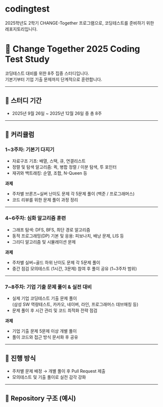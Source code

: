 # codingtest
2025학년도 2학기 CHANGE-Together 프로그램으로, 코딩테스트를 준비하기 위한 레포지토리입니다.

# 📝 Change Together 2025 Coding Test Study

코딩테스트 대비를 위한 8주 집중 스터디입니다.  
기본기부터 기업 기출 문제까지 단계적으로 훈련합니다.

---

## 📅 스터디 기간
- 2025년 9월 26일 ~ 2025년 12월 26일 중 총 8주

---

## 📖 커리큘럼

### 1~3주차: 기본기 다지기
- 자료구조 기초: 배열, 스택, 큐, 연결리스트
- 정렬 및 탐색 알고리즘: 퀵, 병합 정렬 / 이분 탐색, 투 포인터
- 재귀와 백트래킹: 순열, 조합, N-Queen 등

**과제**
- 주차별 브론즈~실버 난이도 문제 각 5문제 풀이 (백준 / 프로그래머스)
- 코드 리뷰를 위한 문제 풀이 과정 정리

---

### 4~6주차: 심화 알고리즘 훈련
- 그래프 탐색: DFS, BFS, 최단 경로 알고리즘
- 동적 프로그래밍(DP) 기본 및 응용: 피보나치, 배낭 문제, LIS 등
- 그리디 알고리즘 및 시뮬레이션 문제

**과제**
- 주차별 실버~골드 하위 난이도 문제 각 5문제 풀이
- 중간 점검 모의테스트 (1시간, 3문제) 참여 후 풀이 공유 (1~3주차 범위)

---

### 7~8주차: 기업 기출 문제 풀이 & 실전 대비
- 실제 기업 코딩테스트 기출 문제 풀이  
  (삼성 SW 역량테스트, 카카오, 네이버, 라인, 프로그래머스 데브매칭 등)
- 문제 풀이 후 시간 관리 및 코드 최적화 전략 점검

**과제**
- 기업 기출 문제 5문제 이상 개별 풀이
- 풀이 코드와 접근 방식 문서화 후 공유

---

## 📌 진행 방식
- 주차별 문제 배정 → 개별 풀이 후 Pull Request 제출
- 모의테스트 및 기출 풀이로 실전 감각 강화
---

## 📂 Repository 구조 (예시)
